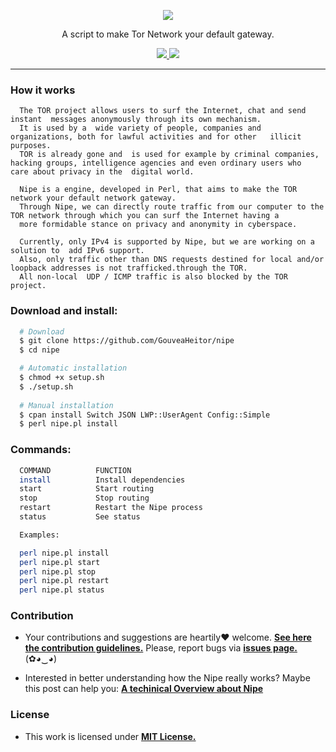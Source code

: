 <p align="center">
  <img src="https://heitorgouvea.me/images/publications/nipe-overview/logo.png">
  <p align="center">A script to make Tor Network your default gateway.</p>

  <p align="center">
    <a href="https://github.com/GouveaHeitor/nipe/blob/master/LICENSE.md">
      <img src="https://img.shields.io/badge/license-MIT-blue.svg">
    </a>
    <a href="https://github.com/GouveaHeitor/nipe/releases">
      <img src="https://img.shields.io/badge/version-0.9-blue.svg">
    </a>
  </p>
</p>

---


### How it works
```
  The TOR project allows users to surf the Internet, chat and send instant  messages anonymously through its own mechanism. 
  It is used by a  wide variety of people, companies and organizations, both for lawful activities and for other   illicit purposes. 
  TOR is already gone and  is used for example by criminal companies, hacking groups, intelligence agencies and even ordinary users who  care about privacy in the  digital world. 
  
  Nipe is a engine, developed in Perl, that aims to make the TOR network your default network gateway. 
  Through Nipe, we can directly route traffic from our computer to the TOR network through which you can surf the Internet having a 
  more formidable stance on privacy and anonymity in cyberspace.
  
  Currently, only IPv4 is supported by Nipe, but we are working on a solution to  add IPv6 support. 
  Also, only traffic other than DNS requests destined for local and/or loopback addresses is not trafficked.through the TOR.
  All non-local  UDP / ICMP traffic is also blocked by the TOR project.
```


### Download and install:
```bash
  # Download
  $ git clone https://github.com/GouveaHeitor/nipe
  $ cd nipe

  # Automatic installation
  $ chmod +x setup.sh
  $ ./setup.sh
    
  # Manual installation
  $ cpan install Switch JSON LWP::UserAgent Config::Simple
  $ perl nipe.pl install
```

### Commands:
```bash
  COMMAND          FUNCTION
  install          Install dependencies
  start            Start routing
  stop             Stop routing
  restart          Restart the Nipe process
  status           See status

  Examples:

  perl nipe.pl install
  perl nipe.pl start
  perl nipe.pl stop
  perl nipe.pl restart
  perl nipe.pl status
```

### Contribution

- Your contributions and suggestions are heartily♥ welcome. [**See here the contribution guidelines.**](/.github/CONTRIBUTING.md) Please, report bugs via [**issues page.**](https://github.com/GouveaHeitor/nipe/issues)(✿◕‿◕) 

- Interested in better understanding how the Nipe really works? Maybe this post can help you: [**A techinical Overview about Nipe**](https://heitorgouvea.me/2019/11/19/Nipe-Overview)

### License

- This work is licensed under [**MIT License.**](https://github.com/GouveaHeitor/nipe/blob/master/LICENSE.md)
